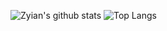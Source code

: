 ![Zyian's github stats](https://github-readme-stats.vercel.app/api?username=zyian&show_icons=true&count_private=true&theme=vue)
![Top Langs](https://github-readme-stats.vercel.app/api/top-langs/?username=zyian&layout=compact&theme=vue)
